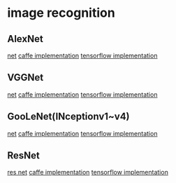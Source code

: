 # image recognition
## AlexNet
[net](https://github.com/shaoxq/projects/tree/master/image-recognition/alexnet.md) [caffe implementation](https://github.com/shaoxq/projects/tree/master/image-recognition/caffe) [tensorflow implementation](https://github.com/shaoxq/projects/tree/master/image-recognition/tensorflow)

## VGGNet
[net](https://github.com/shaoxq/projects/tree/master/image-recognition/vggnet.md) [caffe implementation](https://github.com/shaoxq/projects/tree/master/image-recognition/caffe) [tensorflow implementation](https://github.com/shaoxq/projects/tree/master/image-recognition/tensorflow)

## GooLeNet(INceptionv1~v4)
[net](https://github.com/shaoxq/projects/tree/master/image-recognition/inception.md) [caffe implementation](https://github.com/shaoxq/projects/tree/master/image-recognition/caffe) [tensorflow implementation](https://github.com/shaoxq/projects/tree/master/image-recognition/tensorflow)

## ResNet
[res net](https://github.com/shaoxq/projects/tree/master/image-recognition/resnet.md) [caffe implementation](https://github.com/shaoxq/projects/tree/master/image-recognition/caffe) [tensorflow implementation](https://github.com/shaoxq/projects/tree/master/image-recognition/tensorflow)

 